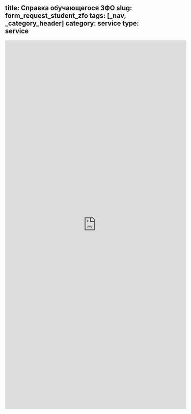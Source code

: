 title: Справка обучающегося ЗФО
slug: form_request_student_zfo
tags: [_nav, _category_header]
category: service
type: service
---

<iframe src="https://docs.google.com/forms/d/1rhU69YbxP8nNXRILUEe84IMllYeuPngXIr9fzy59Gkc/viewform?embedded=true" width="590" height="1200" frameborder="0" marginheight="0" marginwidth="0">Загрузка...</iframe>